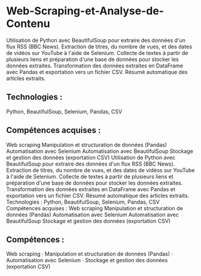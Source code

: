 # Web-Scraping-et-Analyse-de-Contenu

Utilisation de Python avec BeautifulSoup pour extraire des données d'un flux RSS (BBC News).
Extraction de titres, du nombre de vues, et des dates de vidéos sur YouTube à l'aide de Selenium.
Collecte de textes à partir de plusieurs liens et préparation d'une base de données pour stocker les données extraites.
Transformation des données extraites en DataFrame avec Pandas et exportation vers un fichier CSV.
Résumé automatique des articles extraits.
## Technologies :
Python, BeautifulSoup, Selenium, Pandas, CSV
## Compétences acquises :
Web scraping
Manipulation et structuration de données (Pandas)
Automatisation avec Selenium
Automatisation avec BeautifulSoup
Stockage et gestion des données (exportation CSV)
Utilisation de Python avec BeautifulSoup pour extraire des données d'un flux RSS (BBC News). Extraction de titres, du nombre de vues, et des dates de vidéos sur YouTube à l'aide de Selenium. Collecte de textes à partir de plusieurs liens et préparation d'une base de données pour stocker les données extraites. Transformation des données extraites en DataFrame avec Pandas et exportation vers un fichier CSV. Résumé automatique des articles extraits. Technologies : Python, BeautifulSoup, Selenium, Pandas, CSV Compétences acquises : Web scraping Manipulation et structuration de données (Pandas) Automatisation avec Selenium Automatisation avec BeautifulSoup Stockage et gestion des données (exportation CSV)
## Compétences :
Web scraping · Manipulation et structuration de données (Pandas) · Automatisation avec Selenium · Stockage et gestion des données (exportation CSV)
